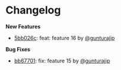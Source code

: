 # Changelog

**New Features**
- [5bb026c](https://github.com//gunturajip/release-notes/commit/5bb026c): feat: feature 16 by [@gunturajip](https://github.com/gunturajip)


**Bug Fixes**
- [bb67701](https://github.com//gunturajip/release-notes/commit/bb67701): fix: feature 15 by [@gunturajip](https://github.com/gunturajip)

